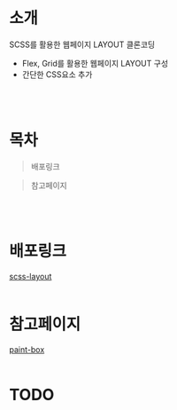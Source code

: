 # 소개

SCSS를 활용한 웹페이지 LAYOUT 클론코딩

- Flex, Grid를 활용한 웹페이지 LAYOUT 구성
- 간단한 CSS요소 추가

<br><br>

# 목차

> 배포링크

> 참고페이지

<br><br>

# 배포링크

[scss-layout](https://uzleem.github.io/scss-layout2/)
<br><br>

# 참고페이지

[paint-box](https://paint-box.com/)
<br><br>

# TODO

<br><br>
